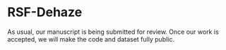 # RSF-Dehaze

As usual, our manuscript is being submitted for review. Once our work is accepted, we will make the code and dataset fully public.
